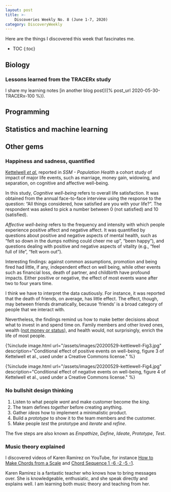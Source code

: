 ```yaml
---
layout: post
title: >-
    Discoveries Weekly No. 8 (June 1-7, 2020)
category: DiscoveryWeekly
---
```


Here are the things I discovered this week that fascinates me.

* TOC
{:toc}

## Biology

### Lessons learned from the TRACERx study

I share my learning notes [in another blog post]({% post_url
2020-05-30-TRACERx-100 %}).

## Programming

## Statistics and machine learning

## Other gems

### Happiness and sadness, quantified

[Kettelwell *et
al.*](https://www.sciencedirect.com/science/article/pii/S2352827319302204)
reported in *SSM - Population Health* a cohort study of impact of major life
events, such as marriage, money gain, widowing, and separation, on cognitive and
affective well-being.

In this study, *Cognitive well-being* refers to overall life satisfaction. It
was obtained from the annual face-to-face interview using the response to the
question: &ldquo;All things considered, how satisfied are you with your
life?&rdquo;. The respondent was asked to pick a number between 0 (not
satisfied) and 10 (satisfied).

*Affective well-being* refers to the frequency and intensity with which people
experience positive affect and negative affect. It was quantified by questions
about positive and negative aspects of mental health, such as &ldquo;felt so
down in the dumps nothing could cheer me up&rdquo;, &ldquo;been happy&rdquo;),
and questions dealing with positive and negative aspects of vitality (e.g.,
&ldquo;feel full of life&rdquo;, &ldquo;felt worn out&rdquo;).

Interesting findings: against common assumptions,
promotion and being fired had little, if any, independent effect on well being,
while other events such as financial loss, death of partner, and childbirth have
profound impacts. Either positive or negative, the effect of most events wane
after two to four years time.

I think we have to interpret the data cautiously. For instance, it was reported
that the death of friends, on average, has little effect. The effect, though,
may between friends dramatically, because &lsquo;friends&rsquo; is a broad
category of people that we interact with.

Nevertheless, the findings remind us how to make better decisions about what to
invest in and spend time on. Family members and other loved ones, wealth ([not
money or status](https://nav.al/rich)), and health would, not surprisingly,
enrich the life of most people.

{%include image.html
url="/assets/images/20200529-kettlewell-Fig3.jpg"
description="Conditional effect of positive events on well-being, figure 3 of
Kettelwell et al., used under a Creative Commons license."
%}

{%include image.html
url="/assets/images/20200529-kettlewell-Fig4.jpg"
description="Conditional effect of negative events on well-being, figure 4 of
Kettelwell et al., used under a Creative Commons license."
%}

### No bullshit design thinking

1. Listen to what people *want* and make customer become the *king*.
1. The team defines *together* before creating anything.
1. Gather *ideas* how to implement a minimalistic product.
1. Build a *prototype* to show it to the team members and the customer.
1. Make people *test* the prototype and *iterate* and *refine*.

The five steps are also known as *Empathize*, *Define*, *Ideate*, *Prototype*,
*Test*.

### Music theory explained

I discovered videos of Karen Ramirez on YouTube, for instance [How to Make Chords from a Scale](https://www.youtube.com/watch?v=rt6zDOFNAdY) and [Chord Sequence 1 -6 -2 -5 -1](https://www.youtube.com/watch?v=tdCZwxpPEZg). 

Karen Ramirez is a fantastic teacher who knows how to bring messages over. She is knowledgeable, enthusiatic, and she speak directly and explains well. I am learning both music theory and teaching from her.

